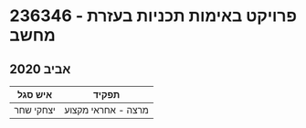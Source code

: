 # 236346 - פרויקט באימות תכניות בעזרת מחשב

## אביב 2020

| איש סגל | תפקיד |
| ---- | ---- |
| יצחקי שחר | מרצה - אחראי מקצוע |

